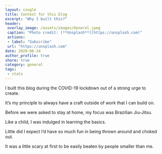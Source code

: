 ```yaml
---
layout: single
title: Context for this blog
excerpt: "Why I built this?"
header:
 overlay_image: /assets/images/General.jpeg
 caption: "Photo credit: [**Unsplash**](https://unsplash.com)"
 actions:
 - label: "Subscribe"
 url: "https://unsplash.com"
date: 2020-06-24
author_profile: true
share: true 
category: general
tags:
 - stats
---
```


I built this blog during the COVID-19 lockdown out of a strong urge to create.

It’s my principle to always have a craft outside of work that I can build on. 

Before we were asked to stay at home, my focus was Brazilian Jiu-Jitsu. 

Like a child, I was indulged in learning the basics. 

Little did I expect I’d have so much fun in being thrown around and choked out. 

It was a little scary at first to be easily beaten by people smaller than me.